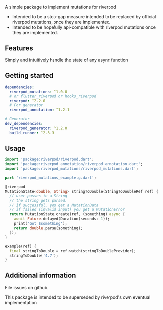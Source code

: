 <!-- 
This README describes the package. If you publish this package to pub.dev,
this README's contents appear on the landing page for your package.

For information about how to write a good package README, see the guide for
[writing package pages](https://dart.dev/guides/libraries/writing-package-pages). 

For general information about developing packages, see the Dart guide for
[creating packages](https://dart.dev/guides/libraries/create-library-packages)
and the Flutter guide for
[developing packages and plugins](https://flutter.dev/developing-packages). 
-->

A simple package to implement mutations for riverpod
- Intended to be a stop-gap measure intended to be replaced by official riverpod mutations, once they are implemented.
- Intended to be hopefully api-compatible with riverpod mutations once they are implemented.

## Features

Simply and intuitively handle the state of any async function

## Getting started

```yaml
dependencies:
  riverpod_mutations: ^1.0.0
  # or flutter_riverpod or hooks_riverpod
  riverpod: ^2.2.0
  # For generator
  riverpod_annotation: ^1.2.1

# Generator
dev_dependencies:
  riverpod_generator: ^1.2.0
  build_runner: ^2.3.3
```

## Usage

```dart
import 'package:riverpod/riverpod.dart';
import 'package:riverpod_annotation/riverpod_annotation.dart';
import 'package:riverpod_mutations/riverpod_mutations.dart';

part 'riverpod_mutations_example.g.dart';

@riverpod
MutationState<double, String> stringToDouble(StringToDoubleRef ref) {
  // user passes in a String
  // the string gets parsed.
  // if successful, you get a MutationData
  // if failed (invalid input) you get a MutationError
  return MutationState.create(ref, (something) async {
    await Future.delayed(Duration(seconds: 1));
    print('Got $something');
    return double.parse(something);
  });
}

example(ref) {
  final stringToDouble = ref.watch(stringToDoubleProvider);
  stringToDouble('4.7');
}
```

## Additional information

File issues on github.

This package is intended to be superseded by riverpod's own eventual implementation
